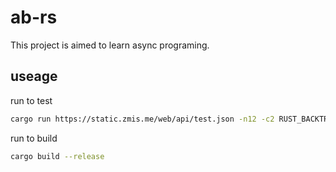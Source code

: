 # ab-rs

This project is aimed to learn async programing.

## useage

run to test

```bash
cargo run https://static.zmis.me/web/api/test.json -n12 -c2 RUST_BACKTRACE=1
```

run to build

```bash
cargo build --release
```

